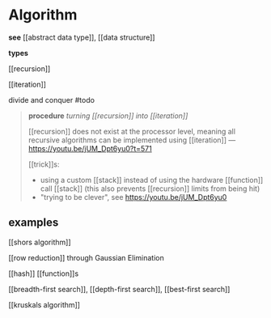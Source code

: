 # Algorithm

**see** [[abstract data type]], [[data structure]]

**types**

[[recursion]]

[[iteration]]

divide and conquer #todo

> **procedure** _turning [[recursion]] into [[iteration]]_
>
> [[recursion]] does not exist at the processor level, meaning all recursive algorithms can be implemented using [[iteration]] &mdash; <https://youtu.be/jUM_Dpt6yu0?t=571>
>
> [[trick]]s:
>
> - using a custom [[stack]] instead of using the hardware [[function]] call [[stack]] (this also prevents [[recursion]] limits from being hit)
> - "trying to be clever", see <https://youtu.be/jUM_Dpt6yu0>

## examples

[[shors algorithm]]

[[row reduction]] through Gaussian Elimination

[[hash]] [[function]]s

[[breadth-first search]], [[depth-first search]], [[best-first search]]

[[kruskals algorithm]]
